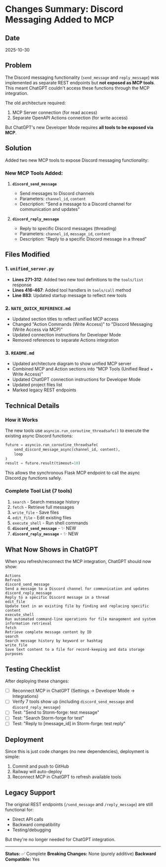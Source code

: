 # Changes Summary: Discord Messaging Added to MCP

## Date
2025-10-30

## Problem
The Discord messaging functionality (`send_message` and `reply_message`) was implemented as separate REST endpoints but **not exposed as MCP tools**. This meant ChatGPT couldn't access these functions through the MCP integration.

The old architecture required:
1. MCP Server connection (for read access)
2. Separate OpenAPI Actions connection (for write access)

But ChatGPT's new Developer Mode requires **all tools to be exposed via MCP**.

## Solution
Added two new MCP tools to expose Discord messaging functionality:

### New MCP Tools Added:
1. **`discord_send_message`**
   - Send messages to Discord channels
   - Parameters: `channel_id`, `content`
   - Description: "Send a message to a Discord channel for communication and updates"

2. **`discord_reply_message`**
   - Reply to specific Discord messages (threading)
   - Parameters: `channel_id`, `message_id`, `content`
   - Description: "Reply to a specific Discord message in a thread"

## Files Modified

### 1. `unified_server.py`
- **Lines 271-312**: Added two new tool definitions to the `tools/list` response
- **Lines 416-467**: Added tool handlers in `tools/call` method
- **Line 883**: Updated startup message to reflect new tools

### 2. `NATE_QUICK_REFERENCE.md`
- Updated section titles to reflect unified MCP access
- Changed "Action Commands (Write Access)" to "Discord Messaging (Write Access via MCP)"
- Updated connection instructions for Developer Mode
- Removed references to separate Actions integration

### 3. `README.md`
- Updated architecture diagram to show unified MCP server
- Combined MCP and Action sections into "MCP Tools (Unified Read + Write Access)"
- Updated ChatGPT connection instructions for Developer Mode
- Updated project files list
- Marked legacy REST endpoints

## Technical Details

### How it Works
The new tools use `asyncio.run_coroutine_threadsafe()` to execute the existing async Discord functions:
```python
future = asyncio.run_coroutine_threadsafe(
    send_discord_message_async(channel_id, content),
    loop
)
result = future.result(timeout=10)
```

This allows the synchronous Flask MCP endpoint to call the async Discord.py functions safely.

### Complete Tool List (7 tools)
1. `search` - Search message history
2. `fetch` - Retrieve full messages
3. `write_file` - Save files
4. `edit_file` - Edit existing files
5. `execute_shell` - Run shell commands
6. **`discord_send_message`** - ✨ NEW
7. **`discord_reply_message`** - ✨ NEW

## What Now Shows in ChatGPT

When you refresh/reconnect the MCP integration, ChatGPT should now show:
```
Actions
Refresh
discord_send_message
Send a message to a Discord channel for communication and updates
discord_reply_message
Reply to a specific Discord message in a thread
edit_file
Update text in an existing file by finding and replacing specific content
execute_shell
Run automated command-line operations for file management and system information retrieval
fetch
Retrieve complete message content by ID
search
Search message history by keyword or hashtag
write_file
Save text content to a file for record-keeping and data storage purposes
```

## Testing Checklist

After deploying these changes:
- [ ] Reconnect MCP in ChatGPT (Settings → Developer Mode → Integrations)
- [ ] Verify 7 tools show up (including `discord_send_message` and `discord_reply_message`)
- [ ] Test: "Send to Storm-forge: test message"
- [ ] Test: "Search Storm-forge for test"
- [ ] Test: "Reply to [message_id] in Storm-forge: test reply"

## Deployment

Since this is just code changes (no new dependencies), deployment is simple:
1. Commit and push to GitHub
2. Railway will auto-deploy
3. Reconnect MCP in ChatGPT to refresh available tools

## Legacy Support

The original REST endpoints (`/send_message` and `/reply_message`) are still functional for:
- Direct API calls
- Backward compatibility
- Testing/debugging

But they're no longer needed for ChatGPT integration.

---

**Status:** ✅ Complete
**Breaking Changes:** None (purely additive)
**Backward Compatible:** Yes
